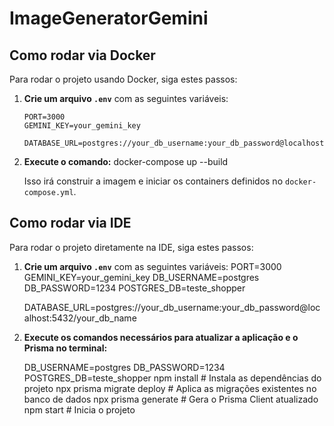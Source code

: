 # ImageGeneratorGemini

## Como rodar via Docker

Para rodar o projeto usando Docker, siga estes passos:

1. **Crie um arquivo `.env`** com as seguintes variáveis:
    ```
    PORT=3000
    GEMINI_KEY=your_gemini_key

    DATABASE_URL=postgres://your_db_username:your_db_password@localhost:5432/your_db_name
    ```

2. **Execute o comando:**
    docker-compose up --build

   Isso irá construir a imagem e iniciar os containers definidos no `docker-compose.yml`.

## Como rodar via IDE

Para rodar o projeto diretamente na IDE, siga estes passos:

1. **Crie um arquivo `.env`** com as seguintes variáveis:
    PORT=3000
    GEMINI_KEY=your_gemini_key
    DB_USERNAME=postgres
    DB_PASSWORD=1234
    POSTGRES_DB=teste_shopper

    DATABASE_URL=postgres://your_db_username:your_db_password@localhost:5432/your_db_name

2. **Execute os comandos necessários para atualizar a aplicação e o Prisma no terminal:**

    DB_USERNAME=postgres
    DB_PASSWORD=1234
    POSTGRES_DB=teste_shopper
    npm install                # Instala as dependências do projeto
    npx prisma migrate deploy  # Aplica as migrações existentes no banco de dados
    npx prisma generate        # Gera o Prisma Client atualizado
    npm start                  # Inicia o projeto
